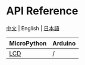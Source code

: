 # API Reference

[中文](/zh_CN/api_reference) | English | [日本語](/ja/api_reference)

| MicroPython | Arduino |
|:------------|:--------|
|[LCD](en/api_reference/micropython/api_lcd) | / |

<!-- ## [LCD](en/api_reference/micropython/api_lcd) -->
<!-- ## [Peripherals](en/api_reference/peripherals/api_gpio)
### 1. [GPIO](en/api_reference/peripherals/api_gpio)
## [Speaker](en/api_reference/api_speaker) -->
